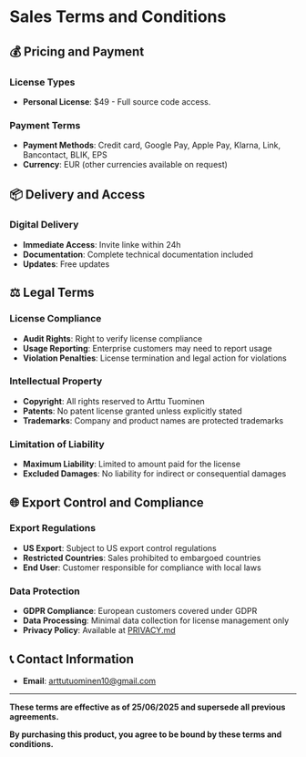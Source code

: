 # Sales Terms and Conditions

## 💰 Pricing and Payment

### License Types
- **Personal License**: $49 - Full source code access.

### Payment Terms
- **Payment Methods**: Credit card, Google Pay, Apple Pay, Klarna, Link, Bancontact, BLIK, EPS
- **Currency**: EUR (other currencies available on request)

## 📦 Delivery and Access

### Digital Delivery
- **Immediate Access**: Invite linke within 24h
- **Documentation**: Complete technical documentation included
- **Updates**: Free updates

## ⚖️ Legal Terms

### License Compliance
- **Audit Rights**: Right to verify license compliance
- **Usage Reporting**: Enterprise customers may need to report usage
- **Violation Penalties**: License termination and legal action for violations

### Intellectual Property
- **Copyright**: All rights reserved to Arttu Tuominen
- **Patents**: No patent license granted unless explicitly stated
- **Trademarks**: Company and product names are protected trademarks

### Limitation of Liability
- **Maximum Liability**: Limited to amount paid for the license
- **Excluded Damages**: No liability for indirect or consequential damages

## 🌐 Export Control and Compliance

### Export Regulations
- **US Export**: Subject to US export control regulations
- **Restricted Countries**: Sales prohibited to embargoed countries
- **End User**: Customer responsible for compliance with local laws

### Data Protection
- **GDPR Compliance**: European customers covered under GDPR
- **Data Processing**: Minimal data collection for license management only
- **Privacy Policy**: Available at [PRIVACY.md](/licenses/PRIVACY.md)

## 📞 Contact Information
- **Email**: arttutuominen10@gmail.com

---

**These terms are effective as of 25/06/2025 and supersede all previous agreements.**

**By purchasing this product, you agree to be bound by these terms and conditions.**